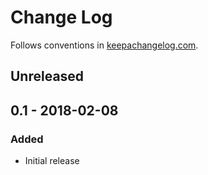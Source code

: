 # Change Log

Follows conventions in
[keepachangelog.com](http://keepachangelog.com/en/1.0.0/).

## Unreleased

## 0.1 - 2018-02-08

### Added

* Initial release
